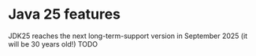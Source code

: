 # Java 25 features
JDK25 reaches the next long-term-support version in September 2025 (it will be 30 years old!)
TODO

